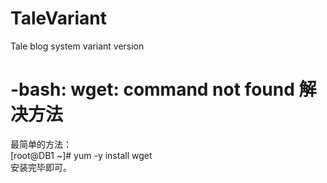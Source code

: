 # TaleVariant
Tale blog system variant version

#  -bash: wget: command not found 解决方法
最简单的方法：  
[root@DB1 ~]# yum -y install wget  
安装完毕即可。
